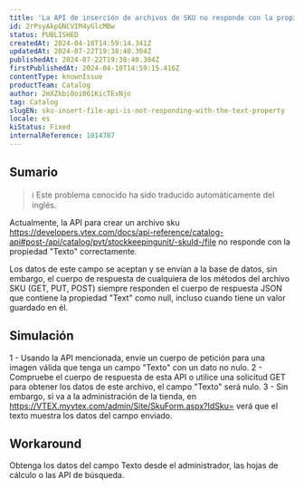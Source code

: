 ```yaml
---
title: 'La API de inserción de archivos de SKU no responde con la propiedad ''Texto''.'
id: 2rPsyAkpGNCVIM4yGlcMBw
status: PUBLISHED
createdAt: 2024-04-10T14:59:14.341Z
updatedAt: 2024-07-22T19:38:40.304Z
publishedAt: 2024-07-22T19:38:40.304Z
firstPublishedAt: 2024-04-10T14:59:15.416Z
contentType: knownIssue
productTeam: Catalog
author: 2mXZkbi0oi061KicTExNjo
tag: Catalog
slugEN: sku-insert-file-api-is-not-responding-with-the-text-property
locale: es
kiStatus: Fixed
internalReference: 1014787
---
```


## Sumario

>ℹ️ Este problema conocido ha sido traducido automáticamente del inglés.


Actualmente, la API para crear un archivo sku https://developers.vtex.com/docs/api-reference/catalog-api#post-/api/catalog/pvt/stockkeepingunit/-skuId-/file no responde con la propiedad "Texto" correctamente.

Los datos de este campo se aceptan y se envían a la base de datos, sin embargo, el cuerpo de respuesta de cualquiera de los métodos del archivo SKU (GET, PUT, POST) siempre responden el cuerpo de respuesta JSON que contiene la propiedad "Text" como null, incluso cuando tiene un valor guardado en él.


##

## Simulación


1 - Usando la API mencionada, envíe un cuerpo de petición para una imagen válida que tenga un campo "Texto" con un dato no nulo.
2 - Compruebe el cuerpo de respuesta de esta API o utilice una solicitud GET para obtener los datos de este archivo, el campo "Texto" será nulo.
3 - Sin embargo, si va a la administración de la tienda, en https://VTEX.myvtex.com/admin/Site/SkuForm.aspx?IdSku= verá que el texto muestra los datos del campo enviado.



## Workaround


Obtenga los datos del campo Texto desde el administrador, las hojas de cálculo o las API de búsqueda.





